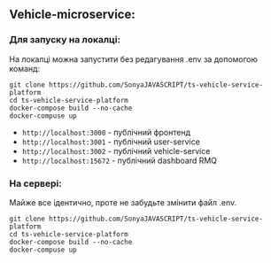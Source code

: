 ## Vehicle-microservice:
### Для запуску на локалці:
На локалці можна запустити без редагування .env за допомогою команд:
````
git clone https://github.com/SonyaJAVASCRIPT/ts-vehicle-service-platform
cd ts-vehicle-service-platform
docker-compose build --no-cache
docker-compuse up
````
 - `http://localhost:3000` - публічний фронтенд
 - `http://localhost:3001` -  публічний user-service
 - `http://localhost:3002` - публічний vehicle-service
 - `http://localhost:15672` - публічний dashboard RMQ

### На сервері:
Майже все ідентично, проте не забудьте змінити файл .env.
````
git clone https://github.com/SonyaJAVASCRIPT/ts-vehicle-service-platform
cd ts-vehicle-service-platform
docker-compose build --no-cache
docker-compuse up
````
